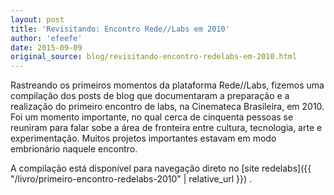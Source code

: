 ```yaml
---
layout: post
title: 'Revisitando: Encontro Rede//Labs em 2010'
author: 'efeefe'
date: 2015-09-09
original_source: blog/revisitando-encontro-redelabs-em-2010.html
---
```


Rastreando os primeiros momentos da plataforma Rede//Labs, fizemos uma compilação dos posts de blog que documentaram a preparação e a realização do primeiro encontro de labs, na Cinemateca Brasileira, em 2010. Foi um momento importante, no qual cerca de cinquenta pessoas se reuniram para falar sobe a área de fronteira entre cultura, tecnologia, arte e experimentação. Muitos projetos importantes estavam em modo embrionário naquele encontro.

A compilação está disponível para navegação direto no [site redelabs]({{ "/livro/primeiro-encontro-redelabs-2010" \| relative_url }}) .

